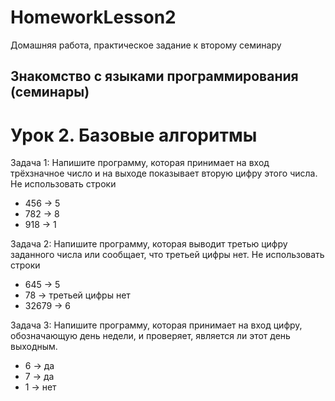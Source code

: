 # HomeworkLesson2
Домашняя работа, практическое задание к второму семинару
## Знакомство с языками программирования (семинары)
# Урок 2. Базовые алгоритмы
Задача 1: Напишите программу, которая принимает на вход трёхзначное число и на выходе показывает вторую цифру этого числа. Не использовать строки
* 456 -> 5
* 782 -> 8
* 918 -> 1

Задача 2: Напишите программу, которая выводит третью цифру заданного числа или сообщает, что третьей цифры нет. Не использовать строки
* 645 -> 5
* 78 -> третьей цифры нет
* 32679 -> 6

Задача 3: Напишите программу, которая принимает на вход цифру, обозначающую день недели, и проверяет, является ли этот день выходным.
* 6 -> да
* 7 -> да
* 1 -> нет